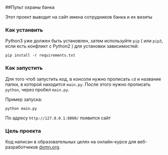 ##Пульт охраны банка 
    
Этот проект выводит на сайт имена сотрудников банка и их визиты 

### Как устанвить 

Python3 уже должен быть установлен,
затем используйте `pip` ( или `pip3`, если есть конфликт с Python2 ) для установки зависимостей:
```
pip install -r requirements.txt
```

### Как запустить 
Для того чтоб запустить код, в консоли нужно прописать `cd` и название папки, в которой находится `main.py`. После этого нужно прописать `python`, через пробел `main.py`.

Пример запуска:
```
python main.py
```
По адресу `http://127.0.0.1:8000/` появится сайт 
### Цель проекта
Код написан в образовательных целях на онлайн-курсе для веб-разработчиков [dvmn.org](https://dvmn.org).
